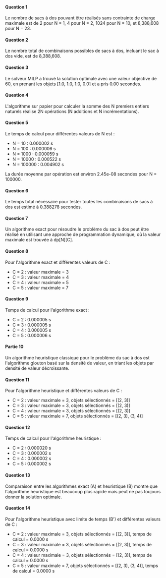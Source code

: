 #### Question 1
Le nombre de sacs à dos pouvant être réalisés sans contrainte de charge maximale est de 2 pour N = 1, 4 pour N = 2, 1024 pour N = 10, et 8,388,608 pour N = 23.

#### Question 2
Le nombre total de combinaisons possibles de sacs à dos, incluant le sac à dos vide, est de 8,388,608.

#### Question 3
Le solveur MILP a trouvé la solution optimale avec une valeur objective de 60, en prenant les objets [1.0, 1.0, 1.0, 0.0] et a pris 0.00 secondes.

#### Question 4
L'algorithme sur papier pour calculer la somme des N premiers entiers naturels réalise 2N opérations (N additions et N incrémentations).

#### Question 5
Le temps de calcul pour différentes valeurs de N est :

- N = 10 : 0.000002 s
- N = 100 : 0.000006 s
- N = 1000 : 0.000059 s
- N = 10000 : 0.000522 s
- N = 100000 : 0.004902 s

La durée moyenne par opération est environ 2.45e-08 secondes pour N = 100000.

#### Question 6
Le temps total nécessaire pour tester toutes les combinaisons de sacs à dos est estimé à 0.388278 secondes.

#### Question 7
Un algorithme exact pour résoudre le problème du sac à dos peut être réalisé en utilisant une approche de programmation dynamique, où la valeur maximale est trouvée à dp[N][C].

#### Question 8
Pour l'algorithme exact et différentes valeurs de C :

- C = 2 : valeur maximale = 3
- C = 3 : valeur maximale = 4
- C = 4 : valeur maximale = 5
- C = 5 : valeur maximale = 7

#### Question 9
Temps de calcul pour l'algorithme exact :

- C = 2 : 0.000005 s
- C = 3 : 0.000005 s
- C = 4 : 0.000005 s
- C = 5 : 0.000006 s

#### Partie 10
Un algorithme heuristique classique pour le problème du sac à dos est l'algorithme glouton basé sur la densité de valeur, en triant les objets par densité de valeur décroissante.

#### Question 11
Pour l'algorithme heuristique et différentes valeurs de C :

- C = 2 : valeur maximale = 3, objets sélectionnés = [(2, 3)]
- C = 3 : valeur maximale = 3, objets sélectionnés = [(2, 3)]
- C = 4 : valeur maximale = 3, objets sélectionnés = [(2, 3)]
- C = 5 : valeur maximale = 7, objets sélectionnés = [(2, 3), (3, 4)]

#### Question 12
Temps de calcul pour l'algorithme heuristique :

- C = 2 : 0.000020 s
- C = 3 : 0.000002 s
- C = 4 : 0.000002 s
- C = 5 : 0.000002 s

#### Question 13
Comparaison entre les algorithmes exact (A) et heuristique (B) montre que l'algorithme heuristique est beaucoup plus rapide mais peut ne pas toujours donner la solution optimale.

#### Question 14
Pour l'algorithme heuristique avec limite de temps (B') et différentes valeurs de C :

- C = 2 : valeur maximale = 3, objets sélectionnés = [(2, 3)], temps de calcul = 0.0000 s
- C = 3 : valeur maximale = 3, objets sélectionnés = [(2, 3)], temps de calcul = 0.0000 s
- C = 4 : valeur maximale = 3, objets sélectionnés = [(2, 3)], temps de calcul = 0.0000 s
- C = 5 : valeur maximale = 7, objets sélectionnés = [(2, 3), (3, 4)], temps de calcul = 0.0000 s

